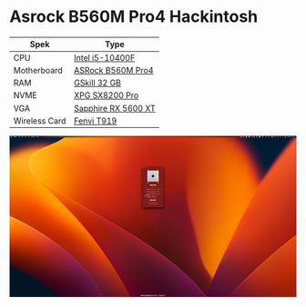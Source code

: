 # Asrock B560M Pro4 Hackintosh

| Spek | Type                    |
| ------------- | ------------------------------ |
| CPU           | [Intel i5-10400F](https://www.intel.com/content/www/us/en/products/sku/199278/intel-core-i510400f-processor-12m-cache-up-to-4-30-ghz/specifications.html "xxx") |
| Motherboard   | [ASRock B560M Pro4 ](https://www.asrock.com/mb/Intel/B560M%20Pro4/index.asp "ASRock B560M Pro4 ") |
| RAM           | [GSkill 32 GB](https://www.gskill.com/product/165/184/1536125673/F4-3000C14Q-32GVR-EOL "G Skill 32 GB") |
| NVME          | [XPG SX8200 Pro](https://www.xpg.com/us/xpg/583 "XPG SX8200 Pro") |
| VGA           | [Sapphire RX 5600 XT](https://www.sapphiretech.com/en/consumer/pulse-radeon-rx-5600-xt-6g-gddr6 "Sapphire RX 5600 XT") |
| Wireless Card | [Fenvi T919](https://www.fenvi.com/product_detail_16.html "Fenvi T919") |


![Alt text](img/sc.png)
